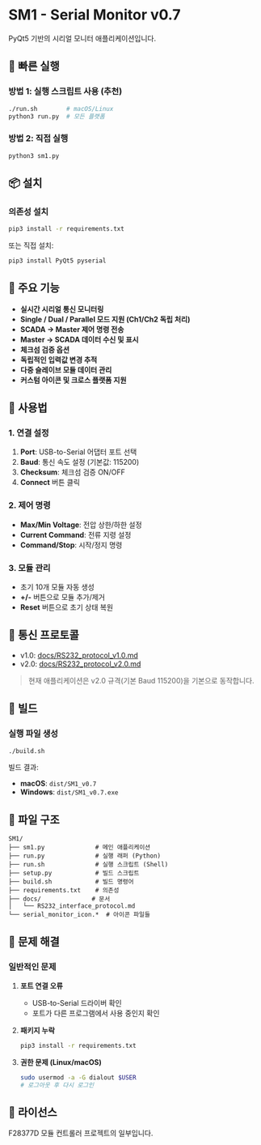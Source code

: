 # SM1 - Serial Monitor v0.7

PyQt5 기반의 시리얼 모니터 애플리케이션입니다.

## 🚀 빠른 실행

### 방법 1: 실행 스크립트 사용 (추천)
```bash
./run.sh        # macOS/Linux
python3 run.py  # 모든 플랫폼
```

### 방법 2: 직접 실행
```bash
python3 sm1.py
```

## 📦 설치

### 의존성 설치
```bash
pip3 install -r requirements.txt
```

또는 직접 설치:
```bash
pip3 install PyQt5 pyserial
```

## 🎯 주요 기능

- **실시간 시리얼 통신 모니터링**
- **Single / Dual / Parallel 모드 지원 (Ch1/Ch2 독립 처리)**
- **SCADA → Master 제어 명령 전송**
- **Master → SCADA 데이터 수신 및 표시**
- **체크섬 검증 옵션**
- **독립적인 입력값 변경 추적**
- **다중 슬레이브 모듈 데이터 관리**
- **커스텀 아이콘 및 크로스 플랫폼 지원**

## 🔧 사용법

### 1. 연결 설정
1. **Port**: USB-to-Serial 어댑터 포트 선택
2. **Baud**: 통신 속도 설정 (기본값: 115200)
3. **Checksum**: 체크섬 검증 ON/OFF
4. **Connect** 버튼 클릭

### 2. 제어 명령
- **Max/Min Voltage**: 전압 상한/하한 설정
- **Current Command**: 전류 지령 설정
- **Command/Stop**: 시작/정지 명령

### 3. 모듈 관리
- 초기 10개 모듈 자동 생성
- **+/-** 버튼으로 모듈 추가/제거
- **Reset** 버튼으로 초기 상태 복원

## 📡 통신 프로토콜

- v1.0: [docs/RS232_protocol_v1.0.md](docs/RS232_protocol_v1.0.md)
- v2.0: [docs/RS232_protocol_v2.0.md](docs/RS232_protocol_v2.0.md)

> 현재 애플리케이션은 v2.0 규격(기본 Baud 115200)을 기본으로 동작합니다.

## 🔨 빌드

### 실행 파일 생성
```bash
./build.sh
```

빌드 결과:
- **macOS**: `dist/SM1_v0.7`
- **Windows**: `dist/SM1_v0.7.exe`

## 📁 파일 구조

```
SM1/
├── sm1.py              # 메인 애플리케이션
├── run.py              # 실행 래퍼 (Python)
├── run.sh              # 실행 스크립트 (Shell)
├── setup.py            # 빌드 스크립트
├── build.sh            # 빌드 명령어
├── requirements.txt    # 의존성
├── docs/              # 문서
│   └── RS232_interface_protocol.md
└── serial_monitor_icon.*  # 아이콘 파일들
```

## 🐛 문제 해결

### 일반적인 문제

1. **포트 연결 오류**
   - USB-to-Serial 드라이버 확인
   - 포트가 다른 프로그램에서 사용 중인지 확인

2. **패키지 누락**
   ```bash
   pip3 install -r requirements.txt
   ```

3. **권한 문제 (Linux/macOS)**
   ```bash
   sudo usermod -a -G dialout $USER
   # 로그아웃 후 다시 로그인
   ```

## 📝 라이선스

F28377D 모듈 컨트롤러 프로젝트의 일부입니다.